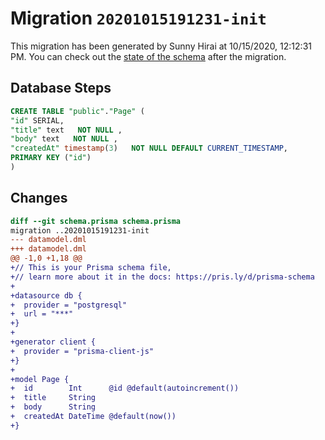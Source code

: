 # Migration `20201015191231-init`

This migration has been generated by Sunny Hirai at 10/15/2020, 12:12:31 PM.
You can check out the [state of the schema](./schema.prisma) after the migration.

## Database Steps

```sql
CREATE TABLE "public"."Page" (
"id" SERIAL,
"title" text   NOT NULL ,
"body" text   NOT NULL ,
"createdAt" timestamp(3)   NOT NULL DEFAULT CURRENT_TIMESTAMP,
PRIMARY KEY ("id")
)
```

## Changes

```diff
diff --git schema.prisma schema.prisma
migration ..20201015191231-init
--- datamodel.dml
+++ datamodel.dml
@@ -1,0 +1,18 @@
+// This is your Prisma schema file,
+// learn more about it in the docs: https://pris.ly/d/prisma-schema
+
+datasource db {
+  provider = "postgresql"
+  url = "***"
+}
+
+generator client {
+  provider = "prisma-client-js"
+}
+
+model Page {
+  id        Int      @id @default(autoincrement())
+  title     String
+  body      String
+  createdAt DateTime @default(now())
+}
```


